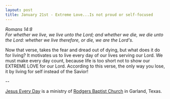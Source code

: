 ```yaml
---
layout: post
title: January 21st - Extreme Love...Is not proud or self-focused
---
```


_Romans 14:8  
For whether we live, we live unto the Lord; and whether we die, we
die unto the Lord: whether we live therefore, or die, we are the
Lord's._

Now that verse, takes the fear and dread out of dying, but what
does it do for living? It motivates us to live every day of our lives
serving our Lord. We must make every day count, because life is too
short not to show our EXTREME LOVE for our Lord. According to this
verse, the only way you lose, it by living for self instead of the
Savior!

 --

<a href=http://jesuseveryday.net>Jesus Every Day</a> is a ministry of <a href=http://rodgersbaptist.net>Rodgers Baptist Church</a> in Garland, Texas.
